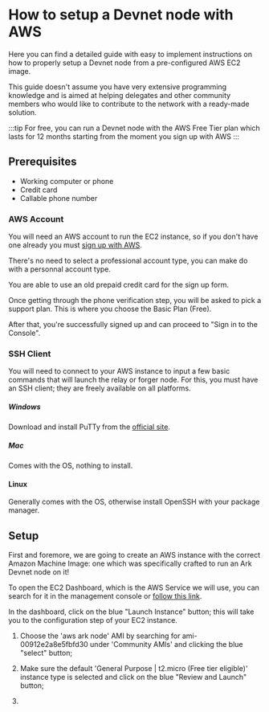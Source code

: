 # How to setup a Devnet node with AWS

Here you can find a detailed guide with easy to implement instructions on how to properly setup a Devnet node from a pre-configured AWS EC2 image.

This guide doesn't assume you have very extensive programming knowledge and is aimed at helping delegates and other community members who would like to contribute to the network with a ready-made solution.

:::tip
For free, you can run a Devnet node with the AWS Free Tier plan which lasts for 12 months starting from the moment you sign up with AWS
:::

## Prerequisites

 - Working computer or phone
 - Credit card
 - Callable phone number

### AWS Account
You will need an AWS account to run the EC2 instance, so if you don't have one already you must [sign up with AWS](https://portal.aws.amazon.com/billing/signup#/start).

There's no need to select a professional account type, you can make do with a personnal account type. 

You are able to use an old prepaid credit card for the sign up form.

Once getting through the phone verification step, you will be asked to pick a support plan. This is where you choose the Basic Plan (Free).

After that, you're successfully signed up and can proceed to "Sign in to the Console".

### SSH Client 
You will need to connect to your AWS instance to input a few basic commands that will launch the relay or forger node. For this, you must have an SSH client; they are freely available on all platforms.

##### Windows
Download and install PuTTy from the [official site](https://www.putty.org/).

##### Mac
Comes with the OS, nothing to install.

#### Linux
Generally comes with the OS, otherwise install OpenSSH with your package manager.

## Setup
First and foremore, we are going to create an AWS instance with the correct Amazon Machine Image: one which was specifically crafted to run an Ark Devnet node on it!

To open the EC2 Dashboard, which is the AWS Service we will use, you can search for it in the management console or [follow this link](https://console.aws.amazon.com/ec2/v2/).

In the dashboard, click on the blue "Launch Instance" button; this will take you to the configuration step of your EC2 instance.

1. Choose the 'aws ark node' AMI by searching for ami-00912e2a8e5fbfd30 under 'Community AMIs' and clicking the blue "select" button;

2. Make sure the default 'General Purpose | t2.micro (Free tier eligible)' instance type is selected and click on the blue "Review and Launch" button;

3.  
